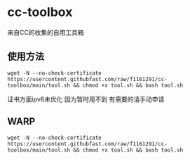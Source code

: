# cc-toolbox

来自CC的收集的自用工具箱


## 使用方法

```shell
wget -N --no-check-certificate https://usercontent.githubfast.com/raw/f1161291/cc-toolbox/main/tool.sh && chmod +x tool.sh && bash tool.sh
```

证书方面ipv6未优化 因为暂时用不到 有需要的请手动申请

## WARP
```shell
wget -N --no-check-certificate https://usercontent.githubfast.com/raw/f1161291/cc-toolbox/main/tool.sh && chmod +x tool.sh && bash tool.sh
```
